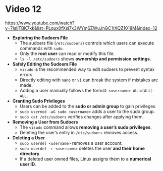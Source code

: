 # Video 12
https://www.youtube.com/watch?v=7IsIjTBK7kk&list=PLqux0fXsj7x3WYm6ZWuJnGC1rXQZ1018M&index=12

- **Exploring the Sudoers File**
    - The sudoers file (`/etc/sudoers`) controls which users can execute commands with `sudo`.
    - Only the **root user** can read or modify this file.
    - `ls -l /etc/sudoers` shows **ownership and permission settings**.
- **Safely Editing the Sudoers File**
    - `visudo` is the recommended way to edit sudoers to prevent syntax errors.
    - Directly editing with `nano` or `vi` can break the system if mistakes are made.
    - Adding a user manually follows the format: `<username> ALL=(ALL) ALL`.
- **Granting Sudo Privileges**
    - Users can be added to the **sudo or admin group** to gain privileges.
    - `sudo usermod -aG sudo <username>` adds a user to the sudo group.
    - `sudo cat /etc/sudoers` verifies changes after applying them.
- **Removing a User from Sudoers**
    - The `visudo` command allows **removing a user’s sudo privileges**.
    - Deleting the user’s entry in `/etc/sudoers` removes access.
- **Deleting a User**
    - `sudo userdel <username>` removes a user account.
    - `sudo userdel -r <username>` deletes the user **and their home directory**.
    - If a deleted user owned files, Linux assigns them to a **numerical user ID**.